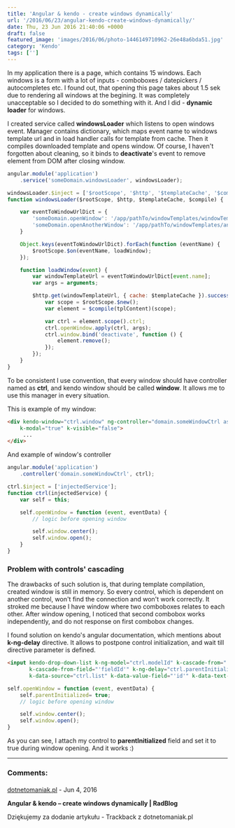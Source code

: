 ```yaml
---
title: 'Angular & kendo - create windows dynamically'
url: '/2016/06/23/angular-kendo-create-windows-dynamically/'
date: Thu, 23 Jun 2016 21:40:06 +0000
draft: false
featured_image: 'images/2016/06/photo-1446149710962-26e48a6bda51.jpg'
category: 'Kendo'
tags: ['']
---
```


In my application there is a page, which contains 15 windows. Each windows is a form with a lot of inputs - comboboxes / datepickers / autocompletes etc. I found out, that opening this page takes about 1.5 sek due to rendering all windows at the begining. It was completely unacceptable so I decided to do something with it. And I did - **dynamic loader** for windows.

I created service called **windowsLoader** which listens to open windows event. Manager contains dictionary, which maps event name to windows template url and in load handler calls for template from cache. Then it compiles downloaded template and opens window. Of course, I haven't forgotten about cleaning, so it binds to **deactivate**'s event to remove element from DOM after closing window.

```javascript
angular.module('application')
    .service('someDomain.windowsLoader', windowsLoader);

windowsLoader.$inject = ['$rootScope', '$http', '$templateCache', '$compile'];
function windowsLoader($rootScope, $http, $templateCache, $compile) {

    var eventToWindowUrlDict = {
        'someDomain.openWindow': '/app/pathTo/windowTemplates/windowTemplate.html',
        'someDomain.openAnotherWindow': '/app/pathTo/windowTemplates/anotherWindowTemplate.html'
    }

    Object.keys(eventToWindowUrlDict).forEach(function (eventName) {
        $rootScope.$on(eventName, loadWindow);
    });

    function loadWindow(event) {
        var windowTemplateUrl = eventToWindowUrlDict[event.name];
        var args = arguments;

        $http.get(windowTemplateUrl, { cache: $templateCache }).success(function (tplContent) {
            var scope = $rootScope.$new();
            var element = $compile(tplContent)(scope);

            var ctrl = element.scope().ctrl;
            ctrl.openWindow.apply(ctrl, args);
            ctrl.window.bind('deactivate', function () {
                element.remove();
            });
        });
    }
}
```

To be consistent I use convention, that every window should have controller named as **ctrl**, and kendo window should be called **window**. It allows me to use this manager in every situation.

This is example of my window:
```html
<div kendo-window="ctrl.window" ng-controller="domain.someWindowCtrl as ctrl" 
    k-modal="true" k-visible="false">
     ...
</div>
```

And example of window's controller
```javascript
angular.module('application')
    .controller('domain.someWindowCtrl', ctrl);

ctrl.$inject = ['injectedService'];
function ctrl(injectedService) {
    var self = this;

    self.openWindow = function (event, eventData) {
        // logic before opening window

        self.window.center();
        self.window.open();
    }
}
```

### Problem with controls' cascading

The drawbacks of such solution is, that during template compilation, created window is still in memory. So every control, which is dependent on another control, won't find the connection and won't work correctly. It stroked me because I have window where two comboboxes relates to each other. After window opening, I noticed that second combobox works independently, and do not response on first combobox changes.

I found solution on kendo's angular documentation, which mentions about **k-ng-delay** directive. It allows to postpone control initialization, and wait till directive parameter is defined.

```html
<input kendo-drop-down-list k-ng-model="ctrl.modelId" k-cascade-from="'parentControlId'" 
       k-cascade-from-field="'fieldId'" k-ng-delay="ctrl.parentInitialized"
       k-data-source="ctrl.list" k-data-value-field="'id'" k-data-text-field="'number'"  />
```

```javascript
self.openWindow = function (event, eventData) {
    self.parentInitialized= true;
    // logic before opening window

    self.window.center();
    self.window.open();
}
```

As you can see, I attach my control to **parentInitialized** field and set it to true during window opening. And it works :)

---
### Comments:
#### 
[dotnetomaniak.pl](http://dotnetomaniak.pl/Angular-kendo-create-windows-dynamically-RadBlog "") - <time datetime="2016-06-23 22:40:58">Jun 4, 2016</time>

**Angular & kendo – create windows dynamically | RadBlog**

Dziękujemy za dodanie artykułu - Trackback z dotnetomaniak.pl
